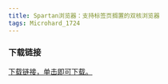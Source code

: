 ```yaml
---
title: Spartan浏览器：支持标签页搁置的双核浏览器
tags: Microhard_1724
---
```


### 下载链接

[下载链接，单击即可下载。](https://zjh365-my.sharepoint.com/:f:/g/personal/hello_zjh365_onmicrosoft_com/EpOGLbMIMmZDnSbwErsaW_0B4pleRMQGCWoGrCHOaiMMFA?e=U1idpE)
